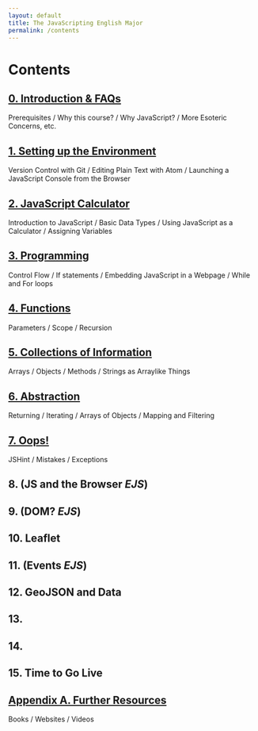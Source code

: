 ```yaml
---
layout: default
title: The JavaScripting English Major
permalink: /contents
---
```


# Contents

## [0. Introduction & FAQs](/0-introduction/)

Prerequisites / Why this course? / Why JavaScript? / More Esoteric Concerns, etc.

## [1. Setting up the Environment](/1-environment/)

Version Control with Git / Editing Plain Text with Atom / Launching a
JavaScript Console from the Browser

## [2. JavaScript Calculator](/2-calculator/) 

Introduction to JavaScript / Basic Data Types / Using JavaScript as a
Calculator / Assigning Variables

## [3. Programming](/3-programming/)

Control Flow / If statements / Embedding JavaScript in a Webpage / While and For loops

## [4. Functions](/4-functions)

Parameters / Scope / Recursion

## [5. Collections of Information](/5-collections/)

Arrays / Objects / Methods / Strings as Arraylike Things

## [6. Abstraction](/6-abstraction)

Returning / Iterating / Arrays of Objects / Mapping and Filtering

## [7. Oops!](/7-errors)

JSHint / Mistakes / Exceptions

## 8. (JS and the Browser *EJS*)

## 9. (DOM? *EJS*)

## 10. Leaflet

## 11. (Events *EJS*)

## 12. GeoJSON and Data

## 13.

## 14.

## 15. Time to Go Live

## [Appendix A. Further Resources](/a-resources/)

Books / Websites / Videos
